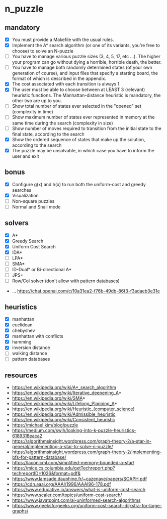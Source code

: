 # n_puzzle

## mandatory

-   [x] You must provide a Makefile with the usual rules.
-   [x] Implement the A\* search algorithm (or one of its variants, you’re free to choose) to solve an N-puzzle
-   [ ] You have to manage various puzzle sizes (3, 4, 5, 17, etc ...). The higher your program can go without dying a horrible, horrible death, the better.
-   [ ] You have to manage both randomly determined states (of your own generation of course), and input files that specify a starting board, the format of which is described in the appendix.
-   [x] The cost associated with each transition is always 1.
-   [x] The user must be able to choose between at LEAST 3 (relevant) heuristic functions. The Manhattan-distance heuristic is mandatory, the other two are up to you.
-   [ ] Show total number of states ever selected in the "opened" set (complexity in time)
-   [ ] Show maximum number of states ever represented in memory at the same time during the search (complexity in size)
-   [ ] Show number of moves required to transition from the initial state to the final state, according to the search
-   [x] Show the ordered sequence of states that make up the solution, according to the search
-   [x] The puzzle may be unsolvable, in which case you have to inform the user and exit

## bonus

-   [x] Configure g(x) and h(x) to run both the uniform-cost and greedy searches
-   [x] Visualization
-   [ ] Non-square puzzles
-   [ ] Normal and Snail mode

## solvers

-   [x] A\*
-   [x] Greedy Search
-   [x] Uniform Cost Search
-   [x] IDA\*
-   [ ] LPA\*
-   [ ] SMA\*
-   [ ] ID-Dual\* or Bi-directional A\*
-   [ ] JPS+
-   [ ] Row/Col solver (don't allow with pattern databases)
-   ... https://chat.openai.com/c/10a31ea2-f76b-49db-86f3-f3adaeb3e31e

## heuristics

-   [x] manhattan
-   [x] euclidean
-   [x] chebyshev
-   [x] manhattan with conflicts
-   [x] hamming
-   [x] inversion distance
-   [ ] walking distance
-   [ ] pattern databases

## resources

-   https://en.wikipedia.org/wiki/A*_search_algorithm
-   https://en.wikipedia.org/wiki/Iterative_deepening_A*
-   https://en.wikipedia.org/wiki/SMA*
-   https://en.wikipedia.org/wiki/Lifelong_Planning_A*
-   https://en.wikipedia.org/wiki/Heuristic_(computer_science)
-   https://en.wikipedia.org/wiki/Admissible_heuristic
-   https://en.wikipedia.org/wiki/Consistent_heuristic
-   https://michael.kim/blog/puzzle
-   https://medium.com/swlh/looking-into-k-puzzle-heuristics-6189318eaca2
-   https://algorithmsinsight.wordpress.com/graph-theory-2/a-star-in-general/implementing-a-star-to-solve-n-puzzle/
-   https://algorithmsinsight.wordpress.com/graph-theory-2/implementing-bfs-for-pattern-database/
-   https://laconicml.com/simplified-memory-bounded-a-star/
-   https://mice.cs.columbia.edu/getTechreport.php?techreportID=1026&format=pdf&
-   https://www.lamsade.dauphine.fr/~cazenave/papers/SOAPH.pdf
-   https://cdn.aaai.org/AAAI/1996/AAAI96-178.pdf
-   https://www.educative.io/answers/what-is-uniform-cost-search
-   https://www.scaler.com/topics/uniform-cost-search/
-   https://www.javatpoint.com/ai-uninformed-search-algorithms
-   https://www.geeksforgeeks.org/uniform-cost-search-dijkstra-for-large-graphs/
